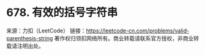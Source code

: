 # 678. 有效的括号字符串

来源：力扣（LeetCode）
链接：https://leetcode-cn.com/problems/valid-parenthesis-string
著作权归领扣网络所有。商业转载请联系官方授权，非商业转载请注明出处。
